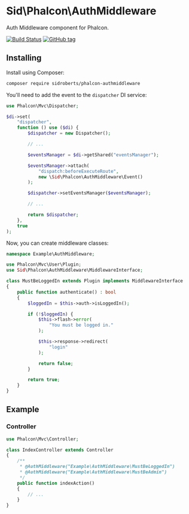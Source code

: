 Sid\Phalcon\AuthMiddleware
==========================

Auth Middleware component for Phalcon.



[![Build Status](https://travis-ci.org/SidRoberts/phalcon-authmiddleware.svg?branch=master)](https://travis-ci.org/SidRoberts/phalcon-authmiddleware)
[![GitHub tag](https://img.shields.io/github/tag/sidroberts/phalcon-authmiddleware.svg?maxAge=2592000)]()



## Installing ##

Install using Composer:

```bash
composer require sidroberts/phalcon-authmiddleware
```

You'll need to add the event to the `dispatcher` DI service:

```php
use Phalcon\Mvc\Dispatcher;

$di->set(
    "dispatcher",
    function () use ($di) {
        $dispatcher = new Dispatcher();

        // ...

        $eventsManager = $di->getShared("eventsManager");

        $eventsManager->attach(
            "dispatch:beforeExecuteRoute",
            new \Sid\Phalcon\AuthMiddleware\Event()
        );

        $dispatcher->setEventsManager($eventsManager);

        // ...

        return $dispatcher;
    },
    true
);
```

Now, you can create middleware classes:

```php
namespace Example\AuthMiddleware;

use Phalcon\Mvc\User\Plugin;
use Sid\Phalcon\AuthMiddleware\MiddlewareInterface;

class MustBeLoggedIn extends Plugin implements MiddlewareInterface
{
    public function authenticate() : bool
    {
        $loggedIn = $this->auth->isLoggedIn();

        if (!$loggedIn) {
            $this->flash->error(
                "You must be logged in."
            );

            $this->response->redirect(
                "login"
            );

            return false;
        }

        return true;
    }
}
```



## Example ##

### Controller ###

```php
use Phalcon\Mvc\Controller;

class IndexController extends Controller
{
    /**
     * @AuthMiddleware("Example\AuthMiddleware\MustBeLoggedIn")
     * @AuthMiddleware("Example\AuthMiddleware\MustBeAdmin")
     */
    public function indexAction()
    {
        // ...
    }
}
```
